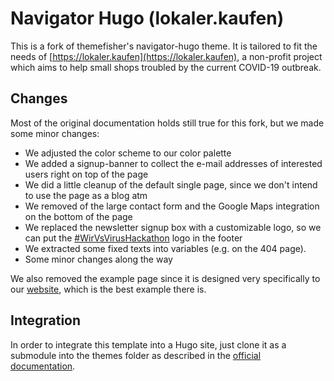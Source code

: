 # Navigator Hugo (lokaler.kaufen)
This is a fork of themefisher's navigator-hugo theme. It is tailored to fit the needs of [https://lokaler.kaufen](https://lokaler.kaufen), a non-profit project which aims to help small shops troubled by the current COVID-19 outbreak.

## Changes
Most of the original documentation holds still true for this fork, but we made some minor changes:

* We adjusted the color scheme to our color palette
* We added a signup-banner to collect the e-mail addresses of interested users right on top of the page
* We did a little cleanup of the default single page, since we don't intend to use the page as a blog atm
* We removed of the large contact form and the Google Maps integration on the bottom of the page
* We replaced the newsletter signup box with a customizable logo, so we can put the [#WirVsVirusHackathon](https://wirvsvirushackathon.org/) logo in the footer
* We extracted some fixed texts into variables (e.g. on the 404 page).
* Some minor changes along the way

We also removed the example page since it is designed very specifically to our [website](https://lokaler.kaufen), which is the best example there is.

## Integration
In order to integrate this template into a Hugo site, just clone it as a submodule into the themes folder as described in the [official documentation](https://gohugo.io/getting-started/quick-start/).


